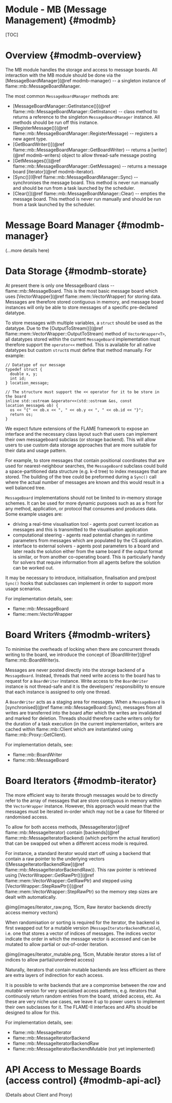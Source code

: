 Module - MB (Message Management) {#modmb}
==================================

[TOC]

Overview {#modmb-overview}
=========

The MB module handles the storage and access to message boards. All interaction with
the MB module should be done via the [MessageBoardManager](@ref modmb-manager) 
-- a singleton instance of flame::mb::MessageBoardManager.

The most common `MessageBoardManager` methods are:

 * [MessageBoardManager::GetInstance()](@ref flame::mb::MessageBoardManager::GetInstance) -- 
   class method to returns a reference to the singleton
   `MessageBoardManager` instance. All methods should be run off this instance. 
 * [RegisterMessage()](@ref flame::mb::MessageBoardManager::RegisterMessage) -- 
    registers a new agent type.
 * [GetBoardWriter()](@ref flame::mb::MessageBoardManager::GetBoardWriter) -- 
    returns a [writer](@ref modmb-writers) object to allow thread-safe message posting
 * [GetMessages()](@ref flame::mb::MessageBoardManager::GetMessages) -- 
    returns a message board [iterator](@ref modmb-iterator).
 * [Sync()](@ref flame::mb::MessageBoardManager::Sync) -- 
    synchronises the message board. This method is never run manually and should be
    run from a task launched by the scheduler.
 * [Clear()](@ref flame::mb::MessageBoardManager::Clear) -- 
    empties the message board. This method is never run manually and should be
    run from a task launched by the scheduler.
    
Message Board Manager {#modmb-manager}
=====================

(...more details here)

Data Storage {#modmb-storate}
============

At present there is only one MessageBoard class -- flame::mb::MessageBoard.
This is the most basic message board which uses [VectorWrapper](@ref flame::mem::VectorWrapper)
for storing data. Messages are therefore stored contiguous in memory, and message board 
instances will only be able to store messages of a specific pre-declared datatype.

To store messages with multiple variables, a `struct` should be used as the datatype.
Due to the [OutputToStream()](@ref flame::mem::VectorWrapper::OutputToStream) method
of `VectorWrapper<T>`, all datatypes stored within the current `MessageBoard` implementation
must therefore support the `operator<<` method.  This is available for all native 
datatypes but custom `struct`s must define that method manually. For example:

    // Datatype of our message
    typedef struct {
      double x, y;
      int id;
    } location_message;

    // The structure must support the << operator for it to be store in the board
    inline std::ostream &operator<<(std::ostream &os, const location_message& ob) {
      os << "{" << ob.x << ", " << ob.y << ", " << ob.id << "}";
      return os;
    }


We expect future extensions of the FLAME framework to expose an interface and 
the necessary class layout such that users can implement their own messageboard subclass 
(or storage backend). This will allow users to use custom data storage approaches that 
are more suitable for their data and usage pattern. 

For example, to store messages that contain positional coordinates that are used for
nearest-neighbour searches, the `MessageBoard` subclass could build a space-partitioned
data structure (e.g. k-d tree) to index messages that are stored. The building of the 
tree could be preformed during a `Sync()` call where the actual number of messages are
known and this would result in a well balanced tree.

`MessageBoard` implementations should not be limited to in-memory storage schemes. It 
can be used for more dynamic purposes such as as a front for any method, application,
or protocol that consumes and produces data. Some example usages are:

 * driving a real-time visualisation tool - agents post current location as messages and
   this is transmitted to the visualisation application
 * computational steering - agents read potential changes in runtime parameters from 
   messages which are populated by the CS application.
 * interface to external solvers - agents post parameters to a board and later reads the
   solution either from the same board if the output format is similar, or from another
   co-operating board. This is particularly handy for solvers that require information
   from all agents before the solution can be worked out.

It may be necessary to introduce, initialisation, finalisation and  pre/post `Sync()` 
hooks that subclasses can implement in order to support more usage scenarios.

For implementation details, see:
 * flame::mb::MessageBoard
 * flame::mem::VectorWrapper


Board Writers {#modmb-writers}
=============

To minimise the overheads of locking when there are concurrent threads writing to the
board, we introduce the concept of [BoardWriter](@ref flame::mb::BoardWriter)s. 

Messages are never posted directly into the storage backend of a `MessageBoard`. Instead,
threads that need write access to the board has to request for a 
`BoardWriter` instance. Write access to the `BoardWriter` instance is not thread-safe
and it is the developers' responsibility to ensure that each instance is assigned to
only one thread.

A `BoardWriter` acts as a staging area for messages. When a `MessageBoard` is 
[synchronised](@ref flame::mb::MessageBoard::Sync), messages from all writes are 
transferred into the board after which the writes are invalidated and marked for 
deletion. Threads should therefore cache writers only for the duration of a task 
execution (in the current implementation, writers are cached within 
flame::mb::Client which are instantiated using flame::mb::Proxy::GetClient).

For implementation details, see:
 * flame::mb::BoardWriter
 * flame::mb::MessageBoard
 
Board Iterators {#modmb-iterator}
===============

The more efficient way to iterate through messages would be to directly refer to the
array of messages that are store contiguous in memory within the `VectorWrapper` instance.
However, this approach would mean that the messages must be iterated in-order which may
not be a case for filtered or randomised access.

To allow for both access methods, [MessageIterator](@ref flame::mb::MessageIterator) 
contain [backends](@ref flame::mb::MessageIteratorBackend) 
(which perform the actual iteration) that can be swapped out when a different access mode 
is required. 

For instance, a standard iterator would start off using a backend that contain a raw 
pointer to the underlying vectors 
([MessageIteratorBackendRaw](@ref flame::mb::MessageIteratorBackendRaw)). 
This raw pointer is retrieved using 
[VectorWrapper::GetRawPtr()](@ref flame::mem::VectorWrapper::GetRawPtr) and 
stepped using [VectorWrapper::StepRawPtr()](@ref flame::mem::VectorWrapper::StepRawPtr)
so the memory step sizes are dealt with automatically.

@img{images/iterator_raw.png, 15cm, Raw iterator backends directly access memory vectors}

When randomisation or sorting is required for the iterator, the backend is
first swapped out for a mutable version (`MessageIteratorBackendMutable`), i.e. one that
stores a vector of indices of messages. The indices vector indicate the order in which
the message vector is accessed and can be mutated to allow partial or out-of-order iteration.

@img{images/iterator_mutable.png, 15cm, Mutable iterator stores a list of indices to allow partial/unordered access}

Naturally, iterators that contain mutable backends are less efficient as there are extra
layers of indirection for each access.

It is possible to write backends that are a compromise between the *raw* and *mutable*
version for very specialised access patterns, e.g. iterators that continuosly return
random entries from the board, strided access, etc. As these are very niche use cases,
we leave it up to power users to implement their own subclasses for it. The FLAME-II
interfaces and APIs should be designed to allow for this.

For implementation details, see:
 * flame::mb::MessageIterator
 * flame::mb::MessageIteratorBackend
 * flame::mb::MessageIteratorBackendRaw
 * flame::mb::MessageIteratorBackendMutable (not yet implemented)
 

API Access to Message Boards (access control) {#modmb-api-acl}
=============================================

(Details about Client and Proxy) 